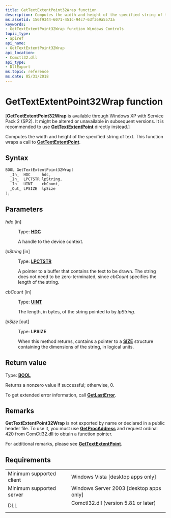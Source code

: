 ```yaml
---
title: GetTextExtentPoint32Wrap function
description: Computes the width and height of the specified string of text. This function wraps a call to GetTextExtentPoint.
ms.assetid: 156f9344-6071-451c-94c7-63f369a5573a
keywords:
- GetTextExtentPoint32Wrap function Windows Controls
topic_type:
- apiref
api_name:
- GetTextExtentPoint32Wrap
api_location:
- Comctl32.dll
api_type:
- DllExport
ms.topic: reference
ms.date: 05/31/2018
---
```


# GetTextExtentPoint32Wrap function

\[**GetTextExtentPoint32Wrap** is available through Windows XP with Service Pack 2 (SP2). It might be altered or unavailable in subsequent versions. It is recommended to use [**GetTextExtentPoint**](/windows/desktop/api/wingdi/nf-wingdi-gettextextentpointa) directly instead.\]

Computes the width and height of the specified string of text. This function wraps a call to [**GetTextExtentPoint**](/windows/desktop/api/wingdi/nf-wingdi-gettextextentpointa).

## Syntax


```C++
BOOL GetTextExtentPoint32Wrap(
  _In_  HDC     hdc,
  _In_  LPCTSTR lpString,
  _In_  UINT    cbCount,
  _Out_ LPSIZE  lpSize
);
```



## Parameters

<dl> <dt>

*hdc* \[in\]
</dt> <dd>

Type: **[**HDC**](/windows/desktop/WinProg/windows-data-types)**

A handle to the device context.

</dd> <dt>

*lpString* \[in\]
</dt> <dd>

Type: **[**LPCTSTR**](/windows/desktop/WinProg/windows-data-types)**

A pointer to a buffer that contains the text to be drawn. The string does not need to be zero-terminated, since *cbCount* specifies the length of the string.

</dd> <dt>

*cbCount* \[in\]
</dt> <dd>

Type: **[**UINT**](/windows/desktop/WinProg/windows-data-types)**

The length, in bytes, of the string pointed to by *lpString*.

</dd> <dt>

*lpSize* \[out\]
</dt> <dd>

Type: **LPSIZE**

When this method returns, contains a pointer to a [**SIZE**](/previous-versions//dd145106(v=vs.85)) structure containing the dimensions of the string, in logical units.

</dd> </dl>

## Return value

Type: **[**BOOL**](/windows/desktop/WinProg/windows-data-types)**

Returns a nonzero value if successful; otherwise, 0.

To get extended error information, call [**GetLastError**](/windows/desktop/api/errhandlingapi/nf-errhandlingapi-getlasterror).

## Remarks

**GetTextExtentPoint32Wrap** is not exported by name or declared in a public header file. To use it, you must use [**GetProcAddress**](/windows/desktop/api/libloaderapi/nf-libloaderapi-getprocaddress) and request ordinal 420 from ComCtl32.dll to obtain a function pointer.

For additional remarks, please see [**GetTextExtentPoint**](/windows/desktop/api/wingdi/nf-wingdi-gettextextentpointa).

## Requirements



|                                     |                                                                                                                 |
|-------------------------------------|-----------------------------------------------------------------------------------------------------------------|
| Minimum supported client<br/> | Windows Vista \[desktop apps only\]<br/>                                                                  |
| Minimum supported server<br/> | Windows Server 2003 \[desktop apps only\]<br/>                                                            |
| DLL<br/>                      | <dl> <dt>Comctl32.dll (version 5.81 or later)</dt> </dl> |



 

